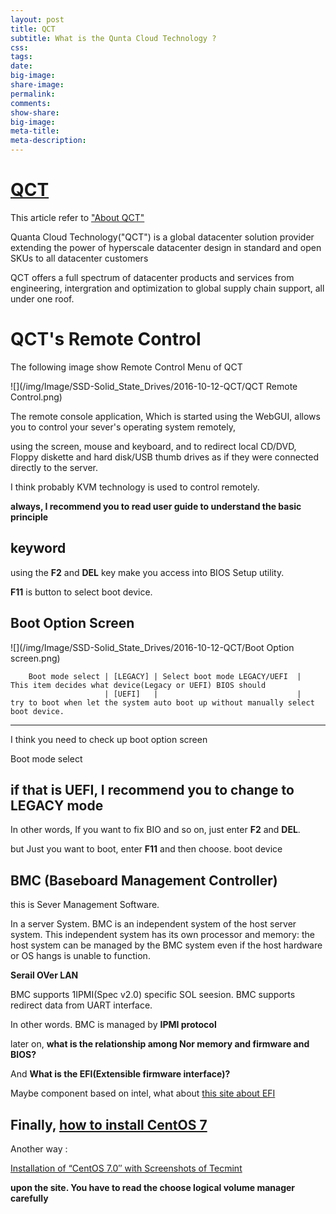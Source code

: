 ```yaml
---
layout: post
title: QCT
subtitle: What is the Qunta Cloud Technology ?
css:
tags:
date:
big-image:
share-image:
permalink:
comments:
show-share:
big-image:
meta-title:
meta-description:
---
```


# [QCT](http://www.qct.io/)

This article refer to ["About QCT"](http://www.qct.io/Company-AboutQCT?name=About%20QCT)

Quanta Cloud Technology("QCT") is a global datacenter solution provider extending the power of hyperscale datacenter design in standard and open SKUs to all datacenter customers

QCT offers a full spectrum of datacenter products and services from engineering, intergration and optimization to global supply chain support, all under one roof.

<!-- 
[Quanta Blade information](http://www.qct.io/Company-AboutQCT?name=About%20QCT)
-->


# QCT's Remote Control

  The following image show Remote Control Menu of QCT 
  
  ![](/img/Image/SSD-Solid_State_Drives/2016-10-12-QCT/QCT Remote Control.png)

  The remote console application, Which is started using the WebGUI, allows you to control your sever's operating system remotely,
  
  using the screen, mouse and keyboard, and to redirect local CD/DVD, Floppy diskette and hard disk/USB thumb drives as if they were connected directly to the server.
  
  I think probably KVM technology is used to control remotely.
  
  **always, I recommend you to read user guide to understand the basic principle**
  
  
## keyword

 using the **F2** and **DEL** key make you access into BIOS Setup utility. 
 
 **F11** is button to select boot device. 
 
<!--
At first, when you install OS, select AMI virtual CDROMO 000

next time, you have to configure boot device. 

P200000 - SSD SATA disk 
-->
 

## Boot Option Screen

  ![](/img/Image/SSD-Solid_State_Drives/2016-10-12-QCT/Boot Option screen.png)
  
```
    Boot mode select | [LEGACY] | Select boot mode LEGACY/UEFI  |   This item decides what device(Legacy or UEFI) BIOS should    
                     | [UEFI]   |                               |   try to boot when let the system auto boot up without manually select boot device.
```

-------------------------------------------------------------------------------------------------------
  I think you need to check up boot option screen 
  
  Boot mode select 
  
  if that is UEFI, I recommend you to change to LEGACY mode
---------------------------------------------------------------------------------------------------------

  In other words, If you want to fix BIO and so on, just enter **F2** and **DEL**. 
  
  but Just you want to boot, enter **F11** and then choose. boot device
  

## BMC (Baseboard Management Controller)

  this is Sever Management Software.
  
  In a server System. BMC is an independent system of the host server system. This independent system has its own processor and memory: the host system can be managed by the BMC system even if the host hardware or OS hangs is unable to function.
  
  **Serail OVer LAN**
  
  BMC supports 1IPMI(Spec v2.0) specific SOL seesion. BMC supports redirect data from UART interface.
  
  In other words. BMC is managed by **IPMI protocol**
  
  later on, **what is the relationship among Nor memory and firmware and BIOS?**
  
  And **What is the EFI(Extensible firmware interface)?**
  
  Maybe component based on intel, what about [this site about EFI](https://software.intel.com/en-us/articles/efi-shells-and-scripting)

## Finally, [how to install CentOS 7](http://landoflinux.com/linux_install_centos_7.html)

  Another way :
  
  [Installation of “CentOS 7.0″ with Screenshots of Tecmint](http://www.tecmint.com/centos-7-installation/)
  
  **upon the site. You have to read the choose logical volume manager carefully**
